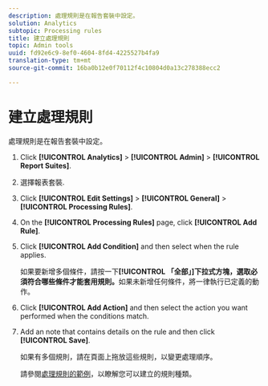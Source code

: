 ```yaml
---
description: 處理規則是在報告套裝中設定。
solution: Analytics
subtopic: Processing rules
title: 建立處理規則
topic: Admin tools
uuid: fd92e6c9-8ef0-4604-8fd4-4225527b4fa9
translation-type: tm+mt
source-git-commit: 16ba0b12e0f70112f4c10804d0a13c278388ecc2

---
```



# 建立處理規則

處理規則是在報告套裝中設定。

1. Click **[!UICONTROL Analytics]** &gt; **[!UICONTROL Admin]** &gt; **[!UICONTROL Report Suites]**.
1. 選擇報表套裝.
1. Click **[!UICONTROL Edit Settings]** &gt; **[!UICONTROL General]** &gt; **[!UICONTROL Processing Rules]**.
1. On the **[!UICONTROL Processing Rules]** page, click **[!UICONTROL Add Rule]**.
1. Click **[!UICONTROL Add Condition]** and then select when the rule applies.

   如果要新增多個條件，請按一下&#x200B;**[!UICONTROL 「全部」]下拉式方塊，選取必須符合哪些條件才能套用規則。**&#x200B;如果未新增任何條件，將一律執行已定義的動作。

1. Click **[!UICONTROL Add Action]** and then select the action you want performed when the conditions match.
1. Add an note that contains details on the rule and then click **[!UICONTROL Save]**.

   如果有多個規則，請在頁面上拖放這些規則，以變更處理順序。

   請參閱[處理規則的範例](/help/admin/admin/c-processing-rules/processing-rules-examples/processing-rules-examples.md)，以瞭解您可以建立的規則種類。
